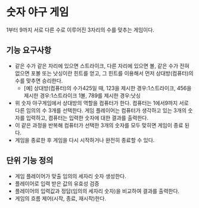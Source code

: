 # 숫자 야구 게임
1부터 9까지 서로 다른 수로 이루어진 3자리의 수를 맞추는 게임이다.

## 기능 요구사항
- 같은 수가 같은 자리에 있으면 스트라이크, 다른 자리에 있으면 볼, 같은 수가 전혀 없으면 포볼 또는 낫싱이란 힌트를 얻고, 그 힌트를 이용해서 먼저 상대방(컴퓨터)의 수를 맞추면 승리한다.
    - [예] 상대방(컴퓨터)의 수가425일 때, 123을 제시한 경우:1스트라이크, 456을 제시한 경우:1스트라이크 1볼, 789를 제시한 경우:낫싱
- 위 숫자 야구게임에서 상대방의 역할을 컴퓨터가 한다. 컴퓨터는 1에서9까지 서로 다른 임의의 수 3개를 선택한다. 게임 플레이어는 컴퓨터가 생각하고 있는 3개의 숫자를 입력하고, 컴퓨터는 입력한 숫자에 대한 결과를 출력한다.
- 이 같은 과정을 반복해 컴퓨터가 선택한 3개의 숫자를 모두 맞히면 게임이 종료 된다.
- 게임을 종료한 후 게임을 다시 시작하거나 완전히 종료할 수 있다.

## 단위 기능 정의
- 게임 플레이어가 맞출 임의의 세자리 숫자 생성한다.
- 플레이어로 입력 받은 값의 유효성 검증
- 플레이어의 입력값과 정답(임의의 세자리 숫자)을 비교하여 결과를 출력한다.
- 게임의 흐름 제어(시작, 종료, 재시작)한다.

